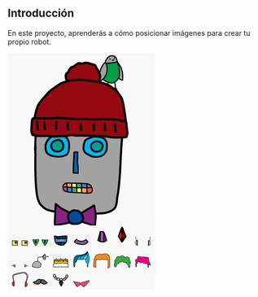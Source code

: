 ## Introducción

En este proyecto, aprenderás a cómo posicionar imágenes para crear tu propio robot.

![screenshot](images/robot-final.png)
